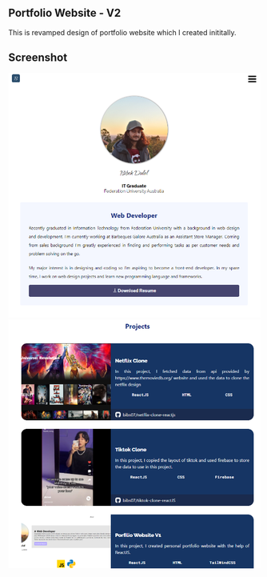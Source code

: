 ## Portfolio Website - V2

This is revamped design of portfolio website which I created inititally.

## Screenshot

![/screenshot.png](./screenshot.png)
![/screenshot1.png](./screenshot1.png)
